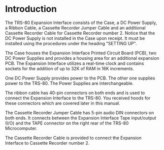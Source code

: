 # Introduction

The TRS-80 Expansion Interface consists of the Case, a DC Power Supply, a Ribbon Cable, a Cassette Recorder Jumper Cable and an additional Cassette Recorder Cable for Cassette Recorder number 2. Notice that the DC Power Supply is not installed in the Case upon receipt. It must be installed using the procedures under the heading "SETTING UP".

The Case houses the Expansion Interface Printed Circuit Board (PCB), two DC Power Supplies and provides a housing area for an additional expansion PCB. The Expansion Interface utilizes a real-time clock and contains sockets for the addition of up to 32K of RAM in 16K increments.

One DC Power Supply provides power to the PCB. The other one supplies power to the TRS-80. The Power Supplies are interchangeable.

The ribbon cable has 40-pin connectors on both ends and is used to connect the Expansion Interface to the TRS-80. You received hoods for these connectors which are covered later in this manual.

The Cassette Recorder Jumper Cable has 5-pin audio DIN connectors on both ends. It connects between the Expansion Interface Tape input/output (I/O) and the TAPE connector on the right rear of the TRS-80 Microcomputer.

The Cassette Recorder Cable is provided to connect the Expansion Interface to Cassette Recorder number 2.